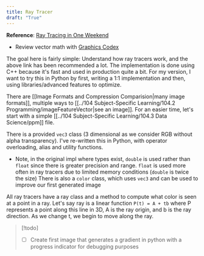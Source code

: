 ```yaml
---
title: Ray Tracer
draft: "True"
---
```

**Reference**: [Ray Tracing in One Weekend](https://raytracing.github.io/books/RayTracingInOneWeekend.html)
- Review vector math with [Graphics Codex](https://graphicscodex.com/projects/projects/)

The goal here is fairly simple: Understand how ray tracers work, and the above link has been recommended a lot. The implementation is done using C++ because it's fast and used in production quite a bit. For my version, I want to try this in Python by first, writing a 1:1 implementation and then, using libraries/advanced features to optimize.

There are [[Image Formats and Compression Comparision|many image formats]], multiple ways to [[../104 Subject-Specific Learning/104.2 Programming/imageFeatureVector|see an image]]. For an easier time, let's start with a simple [[../104 Subject-Specific Learning/104.3 Data Science/ppm]] file.

There is a provided `vec3` class (3 dimensional as we consider RGB without alpha transparency). I've re-written this in Python, with operator overloading, alias and utility functions.
- Note, in the original impl where types exist, `double` is used rather than `float` since there is greater precision and range. `float` is used more often in ray tracers due to limited memory conditions (`double` is twice the size)
There is also a `color` class, which uses `vec3` and can be used to improve our first generated image

All ray tracers have a ray class and a method to compute what color is seen at a point in a ray. Let's say ray is a linear function `P(t) = A + tb` where P represents a point along this line in 3D, A is the ray origin, and b is the ray direction. As we change t, we begin to move along the ray. 

>[!todo]
> - [ ]  Create first image that generates a gradient in python with a progress indicator for debugging purposes


